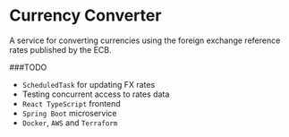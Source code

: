 # Currency Converter
A service for converting currencies using the foreign exchange reference rates published by the ECB.

###TODO
+ `ScheduledTask` for updating FX rates
+ Testing concurrent access to rates data
+ `React TypeScript` frontend
+ `Spring Boot` microservice
+ `Docker`, `AWS` and `Terraform`
